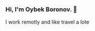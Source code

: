 ### Hi, I'm Oybek Boronov. 👋
I work remotly and like travel a lote <br/>
<a href="@AsTrO0066">
<img url="https://www.google.com/url?sa=i&url=https%3A%2F%2Fwww.pngwing.com%2Fen%2Fsearch%3Fq%3Dtelegram%2BIcon&psig=AOvVaw0Vv6WAhX66h9-ac4JUPy70&ust=1709809785960000&source=images&cd=vfe&opi=89978449&ved=0CBIQjRxqFwoTCOilpYPA34QDFQAAAAAdAAAAABAJ" width="25px">
</a>

